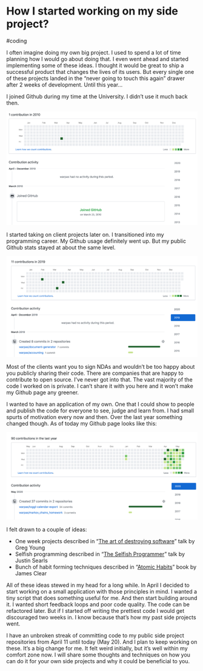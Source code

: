 # How I started working on my side project?
#coding

I often imagine doing my own big project. I used to spend a lot of time planning how I would go about doing that. I even went ahead and started implementing some of these ideas. I thought it would be great to ship a successful product that changes the lives of its users.  But every single one of these projects landed in the “never going to touch this again” drawer after 2 weeks of development. Until this year…

I joined Github during my time at the University. I didn’t use it much back then.

![](img/2020-05-20/github_start.png)

I started taking on client projects later on. I transitioned into my programming career. My Github usage definitely went up. But my public Github stats stayed at about the same level.

![](img/2020-05-20/github_2019.png)

Most of the clients want you to sign NDAs and wouldn’t be too happy about you publicly sharing their code. There are companies that are happy to contribute to open source. I’ve never got into that. The vast majority of the code I worked on is private. I can’t share it with you here and it won’t make my Github page any greener.

I wanted to have an application of my own. One that I could show to people and publish the code for everyone to see, judge and learn from. I had small spurts of motivation every now and then. Over the last year something changed though. As of today my Github page looks like this:

![](img/2020-05-20/github_2020may.png)

I felt drawn to a couple of ideas:
* One week projects described in “[The art of destroying software](https://vimeo.com/108441214)” talk by Greg Young
* Selfish programming described in “[The Selfish Programmer](https://www.youtube.com/watch?v=k5thkp4ZXSI)” talk by Justin Searls
* Bunch of habit forming techniques described in “[Atomic Habits](https://www.goodreads.com/book/show/40121378-atomic-habits)” book by  James Clear

All of these ideas stewed in my head for a long while. In April I decided to start working on a small application with those principles in mind. I wanted a tiny script that does something useful for me. And then start building around it. I wanted short feedback loops and poor code quality. The code can be refactored later. But if I started off writing the prettiest code I would get discouraged two weeks in. I know because that’s how my past side projects went.

I have an unbroken streak of committing code to my public side project repositories from April 11 until today (May 20). And I plan to keep working on these. It’s a big change for me. It felt weird initially, but it’s well within my comfort zone now. I will share some thoughts and techniques on how you can do it for your own side projects and why it could be beneficial to you.
